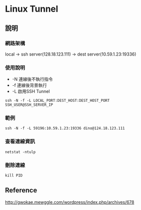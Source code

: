 # Linux Tunnel

## 說明

### 網路架構
local -> ssh server(128.18.123.111) -> dest server(10.59.1.23:19336)

### 使用說明
* -N 連線後不執行指令
* -f 連線後背景執行
* -L 啟用SSH Tunnel

```
ssh -N -f -L LOCAL_PORT:DEST_HOST:DEST_HOST_PORT SSH_USER@SSH_SERVER_IP
```

### 範例

```
ssh -N -f -L 59196:10.59.1.23:19336 dino@124.18.123.111
```

### 查看連線資訊

```
netstat -ntulp
```

### 刪除連線

```
kill PID
```

## Reference
http://gwokae.mewggle.com/wordpress/index.php/archives/678
